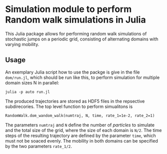 # Simulation module to perform Random walk simulations in Julia

This Julia package allows for performing random walk simulations of 
stochastic jumps on a periodic grid, consisting of alternating domains with
varying mobility.

## Usage

An exemplary Julia script how to use the packge is give in the file 
`dom/run.jl`, which should be run like this, to perform simulation for
multiple domain sizes N in parallel:
    
    julia -p auto run.jl

The produced trajectories are stored as HDF5 files in the repsective subdirecories.
The top level function to perform simualitons is 

    RandomWalk.dom_wandom_walk(numtraj, N, time, rate_1=1e-2, rate_2=1)
    
The parameters `numtraj` and `N` define the number of *particles* to simulate
and the total size of the grid, where the size of each domain is `N/2`.
The time steps of the resulting trajectory are defined by the parameter `time`,
which must not be soaced evenly. The mobility in both domains can be specified by
the two parameters `rate_1/2`.
